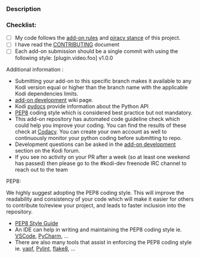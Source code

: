 ### Description
<!--- Provide a short summary of submitted add-on in case it's a new addition. -->
<!--- If it's plugin update only highlight biggest changes if needed. -->
<!--- Make sure you follow the checklist below before finalizing your pull-request. -->
### Checklist:
<!--- Go over all the following points, and put an `x` in all the boxes that apply like this: [X] -->
<!--- If you're unsure about any of these, don't hesitate to ask. We're here to help! -->
- [ ] My code follows the [add-on rules](http://kodi.wiki/view/Add-on_rules) and [piracy stance](http://kodi.wiki/view/Official:Forum_rules#Piracy_Policy) of this project. 
- [ ] I have read the [CONTRIBUTING](https://github.com/xbmc/repo-plugins/blob/master/CONTRIBUTING.md) document
- [ ] Each add-on submission should be a single commit with using the following style: [plugin.video.foo] v1.0.0

Additional information :
- Submitting your add-on to this specific branch makes it available to any Kodi version equal or higher than the branch name with the applicable Kodi dependencies limits.
- [add-on development](http://kodi.wiki/view/Add-on_development) wiki page.
- Kodi [pydocs](http://kodi.wiki/view/PyDocs) provide information about the Python API
- [PEP8](https://www.python.org/dev/peps/pep-0008/) coding style which is considered best practice but not mandatory.
- This add-on repository has automated code guideline check which could help you improve your coding. You can find the results of these check at [Codacy](https://www.codacy.com/app/Kodi/repo-plugins/dashboard). You can create your own account as well to continuously monitor your python coding before submitting to repo.
- Development questions can be asked in the [add-on development](http://forum.kodi.tv/forumdisplay.php?fid=26) section on the Kodi forum.
- If you see no activity on your PR after a week (so at least one weekend has passed) then please go to the #kodi-dev freenode IRC channel to reach out to the team

PEP8:

We highly suggest adopting the PEP8 coding style. This will improve the readability and consistency of your code which will make it easier for others to contribute to/review your project, and leads to faster inclusion into the repository.

- [PEP8 Style Guide](https://www.python.org/dev/peps/pep-0008/)
- An IDE can help in writing and maintaining the PEP8 coding style ie. [VSCode](https://code.visualstudio.com/), [PyCharm](https://www.jetbrains.com/pycharm/), ...
- There are also many tools that assist in enforcing the PEP8 coding style ie. [yapf](https://github.com/google/yapf), [Pylint](https://www.pylint.org/), [flake8](https://gitlab.com/pycqa/flake8), ...

